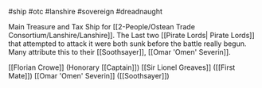 #ship #otc #lanshire #sovereign #dreadnaught

Main Treasure and Tax Ship for [[2-People/Ostean Trade Consortium/Lanshire/Lanshire]].  The Last two [[Pirate Lords| Pirate Lords]] that attempted to attack it were both sunk before the battle really begun.  Many attribute this to their [[Soothsayer]], [[Omar 'Omen' Severin]].

[[Florian Crowe]] (Honorary [[Captain]])
[[Sir Lionel Greaves]] ([[First Mate]])
[[Omar 'Omen' Severin]] ([[Soothsayer]])